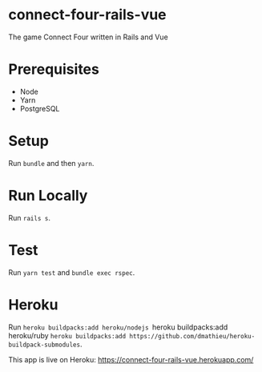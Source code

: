 # connect-four-rails-vue
The game Connect Four written in Rails and Vue

# Prerequisites
* Node
* Yarn
* PostgreSQL

# Setup
Run `bundle` and then `yarn`.

# Run Locally
Run `rails s`.

# Test
Run `yarn test` and `bundle exec rspec`.

# Heroku
Run
`heroku buildpacks:add heroku/nodejs
`heroku buildpacks:add heroku/ruby
`heroku buildpacks:add https://github.com/dmathieu/heroku-buildpack-submodules`.

This app is live on Heroku: https://connect-four-rails-vue.herokuapp.com/
